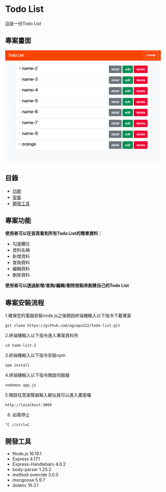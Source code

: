 # Todo List

這是一份Todo List

## 專案畫面
![MyImage](/Todo_List.png)

## 目錄
- [功能](#專案功能)
- [安裝](#專案安裝流程)
- [開發工具](#開發工具)

## 專案功能
**使用者可以在首頁看到所有Todo List的簡單資料：**
  * 勾選欄位
  * 資料名稱
  * 新增資料
  * 查詢資料
  * 編輯資料
  * 刪除資料
  
**使用者可以透過新增/查詢/編輯/刪除按鈕來創建自己的Todo List**

## 專案安裝流程
1.確保您的電腦安裝node.js之後開啟終端機輸入以下指令下載專案
```
git clone https://github.com/agiopu222/todo-list.git
```
2.終端機輸入以下指令進入專案資料夾
```
cd todo-list-2
```
3.終端機輸入以下指令安裝npm
```
npm install
```
4.終端機輸入以下指令開啟伺服器
```
nodemon app.js
```
5.開啟任意瀏覽器輸入網址就可以進入畫面囉
```
http://localhost:3000
```
6. 如需停止
```
^C //ctrl=C
```

## 開發工具
+ Node.js 16.19.1
+ Express 4.17.1
+ Express-Handlebars 4.0.2
+ body-parser	1.20.2
+ method-override	3.0.0
+ mongoose 5.9.7
+ dotenv	16.3.1
